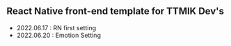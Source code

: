 ## React Native front-end template for TTMIK Dev's

- 2022.06.17 : RN first setting
- 2022.06.20 : Emotion Setting
